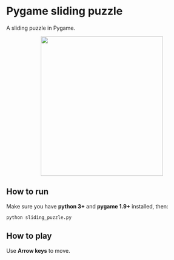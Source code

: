 # Pygame sliding puzzle
A sliding puzzle in Pygame.

<p align="center">
  <img src="https://github.com/thiagojobson/pygame-sliding-puzzle/blob/master/screenshot.png" width="322" height="368">
</p>

## How to run
Make sure you have **python 3+** and **pygame 1.9+** installed, then:

```
python sliding_puzzle.py
```

## How to play
Use **Arrow keys** to move.
